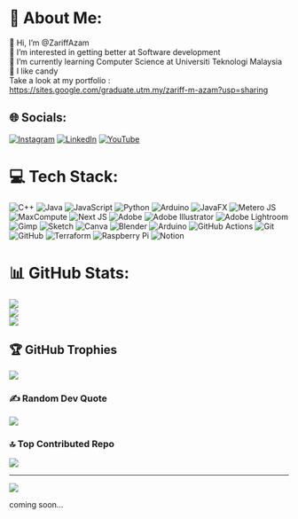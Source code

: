 # 💫 About Me:
👋 Hi, I’m @ZariffAzam<br>👀 I’m interested in getting better at Software development<br>🌱 I’m currently learning Computer Science at Universiti Teknologi Malaysia<br>:candy: I like candy<br>
Take a look at my portfolio : https://sites.google.com/graduate.utm.my/zariff-m-azam?usp=sharing


## 🌐 Socials:
[![Instagram](https://img.shields.io/badge/Instagram-%2345016f.svg?logo=Instagram&logoColor=fc8a51)](https://www.instagram.com/zeyf2112) [![LinkedIn](https://img.shields.io/badge/LinkedIn-%230077B5.svg?logo=linkedin&logoColor=white)](https://www.linkedin.com/in/zariff-azam-2b8639331/) [![YouTube](https://img.shields.io/badge/YouTube-%23FF0000.svg?logo=YouTube&logoColor=white)](https://youtube.com/@zariffazam2112) 

# 💻 Tech Stack:
![C++](https://img.shields.io/badge/c++-%2300599C.svg?style=flat&logo=c%2B%2B&logoColor=white) ![Java](https://img.shields.io/badge/java-%23ED8B00.svg?style=flat&logo=openjdk&logoColor=white) ![JavaScript](https://img.shields.io/badge/javascript-%23323330.svg?style=flat&logo=javascript&logoColor=%23F7DF1E) ![Python](https://img.shields.io/badge/python-3670A0?style=flat&logo=python&logoColor=ffdd54) ![Arduino](https://img.shields.io/badge/-Arduino-00979D?style=flat&logo=Arduino&logoColor=white) ![JavaFX](https://img.shields.io/badge/javafx-%23FF0000.svg?style=flat&logo=javafx&logoColor=white) ![Metero JS](https://img.shields.io/badge/meteorjs-%23d74c4c.svg?style=flat&logo=meteor&logoColor=white) ![MaxCompute](https://img.shields.io/badge/MaxCompute-%23FF6701?style=flat&logo=alibabacloud&logoColor=white) ![Next JS](https://img.shields.io/badge/Next-black?style=flat&logo=next.js&logoColor=white) ![Adobe](https://img.shields.io/badge/adobe-%23FF0000.svg?style=flat&logo=adobe&logoColor=white) ![Adobe Illustrator](https://img.shields.io/badge/adobe%20illustrator-%23FF9A00.svg?style=flat&logo=adobe%20illustrator&logoColor=white) ![Adobe Lightroom](https://img.shields.io/badge/Adobe%20Lightroom-31A8FF.svg?style=flat&logo=Adobe%20Lightroom&logoColor=white) ![Gimp](https://img.shields.io/badge/Gimp-657D8B?style=flat&logo=gimp&logoColor=FFFFFF) ![Sketch](https://img.shields.io/badge/Sketch-FFB387?style=flat&logo=sketch&logoColor=black) ![Canva](https://img.shields.io/badge/Canva-%2300C4CC.svg?style=flat&logo=Canva&logoColor=white) ![Blender](https://img.shields.io/badge/blender-%23F5792A.svg?style=flat&logo=blender&logoColor=white) ![Arduino](https://img.shields.io/badge/-Arduino-00979D?style=flat&logo=Arduino&logoColor=white) ![GitHub Actions](https://img.shields.io/badge/github%20actions-%232671E5.svg?style=flat&logo=githubactions&logoColor=white) ![Git](https://img.shields.io/badge/git-%23F05033.svg?style=flat&logo=git&logoColor=white) ![GitHub](https://img.shields.io/badge/github-%23121011.svg?style=flat&logo=github&logoColor=white) ![Terraform](https://img.shields.io/badge/terraform-%235835CC.svg?style=flat&logo=terraform&logoColor=white) ![Raspberry Pi](https://img.shields.io/badge/-RaspberryPi-C51A4A?style=flat&logo=Raspberry-Pi) ![Notion](https://img.shields.io/badge/Notion-%23000000.svg?style=flat&logo=notion&logoColor=white)
# 📊 GitHub Stats:
![](https://github-readme-stats.vercel.app/api?username=ZariffAzam&theme=synthwave&hide_border=true&include_all_commits=true&count_private=true)<br/>
![](https://github-readme-streak-stats.herokuapp.com/?user=ZariffAzam&theme=synthwave&hide_border=true)<br/>
![](https://github-readme-stats.vercel.app/api/top-langs/?username=ZariffAzam&theme=synthwave&hide_border=true&include_all_commits=true&count_private=true&layout=compact)

## 🏆 GitHub Trophies
![](https://github-profile-trophy.vercel.app/?username=ZariffAzam&theme=dracula&no-frame=true&no-bg=false&margin-w=4)

### ✍️ Random Dev Quote
![](https://quotes-github-readme.vercel.app/api?type=horizontal&theme=nord)

### 🔝 Top Contributed Repo
![](https://github-contributor-stats.vercel.app/api?username=ZariffAzam&limit=5&theme=synthwave&combine_all_yearly_contributions=true)

---
[![](https://visitcount.itsvg.in/api?id=ZariffAzam&icon=0&color=9)](https://visitcount.itsvg.in)

coming soon...


